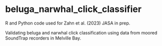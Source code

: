 # beluga_narwhal_click_classifier

R and Python code used for Zahn et al. (2023) JASA in prep.

Validating beluga and narwhal click classification using data from moored SoundTrap recorders in Melville Bay.
